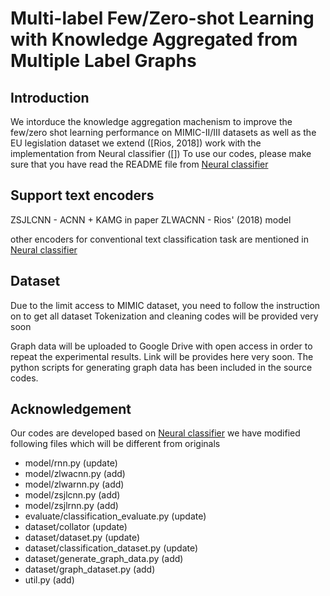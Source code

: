 # Multi-label Few/Zero-shot Learning with Knowledge Aggregated from Multiple Label Graphs


## Introduction 

We intorduce the knowledge aggregation machenism to improve the few/zero shot learning performance on MIMIC-II/III datasets as well as the EU legislation dataset
we extend ([Rios, 2018]) work with the implementation from Neural classifier ([])
To use our codes, please make sure that you have read the README file from [Neural classifier](https://github.com/MemoriesJ/NeuralNLP-NeuralClassifier/blob/master/README.md)

## Support text encoders

ZSJLCNN - ACNN + KAMG in paper
ZLWACNN - Rios' (2018) model

other encoders for conventional text classification task are mentioned in [Neural classifier](https://github.com/MemoriesJ/NeuralNLP-NeuralClassifier/blob/master/README.md)

## Dataset

Due to the limit access to MIMIC dataset, you need to follow the instruction on []() to get all dataset
Tokenization and cleaning codes will be provided very soon

Graph data will be uploaded to Google Drive with open access in order to repeat the experimental results. Link will be provides here very soon. The python scripts for generating graph data has been included in the source codes.


## Acknowledgement

Our codes are developed based on [Neural classifier](https://github.com/MemoriesJ/NeuralNLP-NeuralClassifier/blob/master/README.md)
we have modified following files which will be different from originals

* model/rnn.py                           (update)
* model/zlwacnn.py                       (add)
* model/zlwarnn.py                       (add)
* model/zsjlcnn.py                       (add)
* model/zsjlrnn.py                       (add)
* evaluate/classification_evaluate.py    (update)
* dataset/collator                       (update)
* dataset/dataset.py                     (update)
* dataset/classification_dataset.py      (update)
* dataset/generate_graph_data.py         (add)
* dataset/graph_dataset.py               (add)
* util.py                                (add)